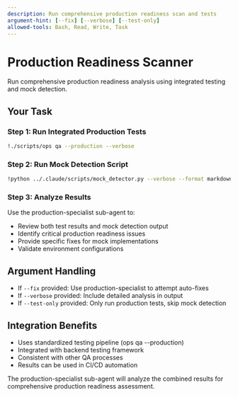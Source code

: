 ```yaml
---
description: Run comprehensive production readiness scan and tests
argument-hint: [--fix] [--verbose] [--test-only]
allowed-tools: Bash, Read, Write, Task
---
```


# Production Readiness Scanner

Run comprehensive production readiness analysis using integrated testing and mock detection.

## Your Task

### Step 1: Run Integrated Production Tests
```bash
!./scripts/ops qa --production --verbose
```

### Step 2: Run Mock Detection Script
```bash
!python ../.claude/scripts/mock_detector.py --verbose --format markdown
```

### Step 3: Analyze Results
Use the production-specialist sub-agent to:
- Review both test results and mock detection output
- Identify critical production readiness issues
- Provide specific fixes for mock implementations
- Validate environment configurations

## Argument Handling
- If `--fix` provided: Use production-specialist to attempt auto-fixes
- If `--verbose` provided: Include detailed analysis in output
- If `--test-only` provided: Only run production tests, skip mock detection

## Integration Benefits
- Uses standardized testing pipeline (ops qa --production)
- Integrated with backend testing framework
- Consistent with other QA processes
- Results can be used in CI/CD automation

The production-specialist sub-agent will analyze the combined results for comprehensive production readiness assessment.